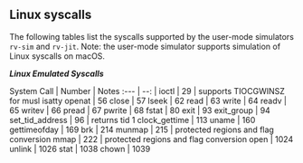 ## Linux syscalls

The following tables list the syscalls supported by the user-mode
simulators `rv-sim` and `rv-jit`. Note: the user-mode simulator supports
simulation of Linux syscalls on macOS.

_**Linux Emulated Syscalls**_

System Call     | Number | Notes
:---            | --:    |
ioctl           | 29     | supports TIOCGWINSZ for musl isatty
openat          | 56
close           | 57
lseek           | 62
read            | 63
write           | 64
readv           | 65
writev          | 66
pread           | 67
pwrite          | 68
fstat           | 80
exit            | 93
exit_group      | 94
set_tid_address | 96     | returns tid 1
clock_gettime   | 113
uname           | 160
gettimeofday    | 169
brk             | 214
munmap          | 215    | protected regions and flag conversion
mmap            | 222    | protected regions and flag conversion
open            | 1024
unlink          | 1026
stat            | 1038
chown           | 1039

